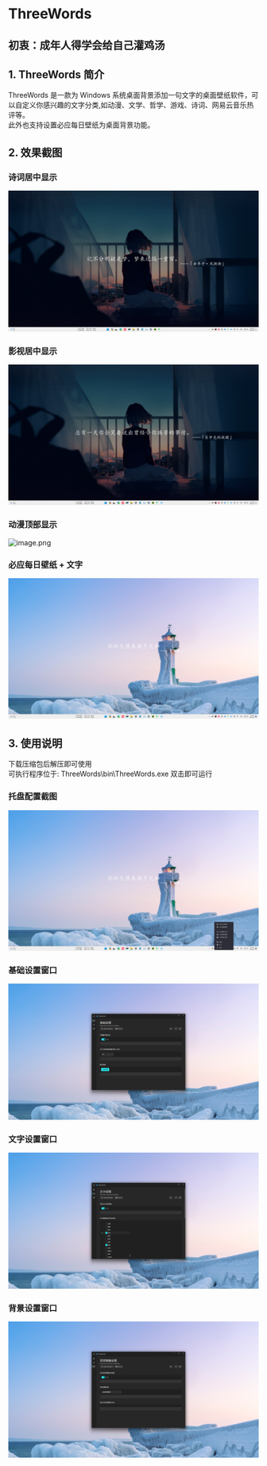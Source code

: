 # ThreeWords

## 初衷：成年人得学会给自己灌鸡汤

## 1. ThreeWords 简介

ThreeWords 是一款为 Windows 系统桌面背景添加一句文字的桌面壁纸软件，可以自定义你感兴趣的文字分类,如动漫、文学、哲学、游戏、诗词、网易云音乐热评等。  
此外也支持设置必应每日壁纸为桌面背景功能。

## 2. 效果截图

### 诗词居中显示

![image.png](https://raw.githubusercontent.com/BeingFun/picCome/main/blog/images/threewords_20240203230714.png)

### 影视居中显示

![image.png](https://raw.githubusercontent.com/BeingFun/picCome/main/blog/images/threewords_20240203231554.png)

### 动漫顶部显示

![image.png](https://raw.githubusercontent.com/BeingFun/picCome/main/blog/images/threewords_20240203232124.png)

### 必应每日壁纸 + 文字

![image.png](https://raw.githubusercontent.com/BeingFun/picCome/main/blog/images/threewords_20240203232523.png)

## 3. 使用说明

下载压缩包后解压即可使用  
可执行程序位于: ThreeWords\\bin\\ThreeWords.exe 双击即可运行  

### 托盘配置截图

![image.png](https://raw.githubusercontent.com/BeingFun/picCome/main/blog/images/threewords_20240203232737.png)

### 基础设置窗口

![image.png](https://raw.githubusercontent.com/BeingFun/picCome/main/blog/images/threewords_20240203232821.png)

### 文字设置窗口

![image.png](https://raw.githubusercontent.com/BeingFun/picCome/main/blog/images/threewords_20240203232854.png)

### 背景设置窗口

![image.png](https://raw.githubusercontent.com/BeingFun/picCome/main/blog/images/threewords_20240203232926.png)
